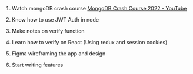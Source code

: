 1. Watch mongoDB crash course [MongoDB Crash Course 2022 - YouTube](https://www.youtube.com/watch?v=2QQGWYe7IDU)
2. Know how to use JWT Auth in node
3. Make notes on verify function
4. Learn how to verify on React (Using redux and session cookies)



1. Figma wireframing the app and design
2. Start writing features